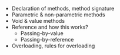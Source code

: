 - Declaration of methods, method signature
- Parametric & non-parametric methods
- Void & value methods
- Reference and how this works?
    * Passing-by-value
    * Passing-by-reference
- Overloading, rules for overloading